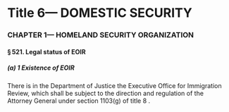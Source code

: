 
# Title 6— DOMESTIC SECURITY
### CHAPTER 1— HOMELAND SECURITY ORGANIZATION
#### § 521. Legal status of EOIR
##### (a) 1 Existence of EOIR

There is in the Department of Justice the Executive Office for Immigration Review, which shall be subject to the direction and regulation of the Attorney General under section 1103(g) of title 8 .
